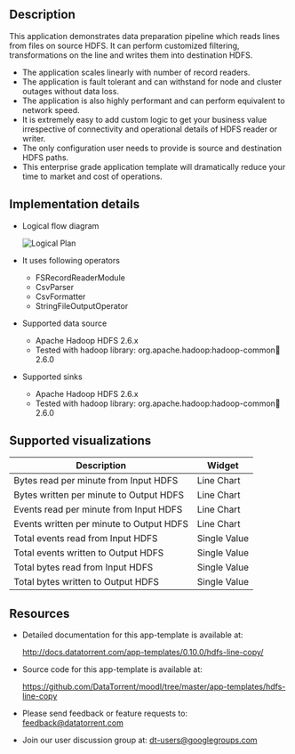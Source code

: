 ## Description

This application demonstrates data preparation pipeline which reads lines from files on source HDFS. It can perform customized filtering, transformations on the line and writes them into destination HDFS.

- The application scales linearly with number of record readers.
- The application is fault tolerant and can withstand for node and cluster outages without data loss.
- The application is also highly performant and can perform equivalent to network speed.
- It is extremely easy to add custom logic to get your business value irrespective of connectivity and operational details of HDFS reader or writer.
- The only configuration user needs to provide is source and destination HDFS paths.
- This enterprise grade application template will dramatically reduce your time to market and cost of operations.

## Implementation details

- Logical flow diagram

   ![Logical Plan](http://datatorrent.com/wp-content/uploads/2016/11/HDFS_HDFS_Line_Copy_DAG.png)
- It uses following operators
  - FSRecordReaderModule
  - CsvParser
  - CsvFormatter
  - StringFileOutputOperator
- Supported data source
  - Apache Hadoop HDFS 2.6.x
  - Tested with hadoop library: org.apache.hadoop:hadoop-common:jar:2.6.0
- Supported sinks
  - Apache Hadoop HDFS 2.6.x
  - Tested with hadoop library: org.apache.hadoop:hadoop-common:jar:2.6.0

## Supported visualizations

| Description  | Widget   |
|---|---|
|Bytes read per minute from Input HDFS |Line Chart|
|Bytes written per minute to Output HDFS |Line Chart|
|Events read per minute from Input HDFS |Line Chart|
|Events written per minute to Output HDFS |Line Chart|
|Total events read from Input HDFS |Single Value|
|Total events written to Output HDFS |Single Value|
|Total bytes read from Input HDFS |Single Value|
|Total bytes written to Output HDFS |Single Value|

## Resources

  - Detailed documentation for this app-template is available at:

     <a
       href="http://docs.datatorrent.com/app-templates/0.10.0/hdfs-line-copy/"  class="docs" id="docs" ga-track="docs"
       target="_blank">http://docs.datatorrent.com/app-templates/0.10.0/hdfs-line-copy/</a>
  - Source code for this app-template is available at:

      <a
       href="https://github.com/DataTorrent/moodI/tree/master/app-templates/hdfs-line-copy"  class="github" id="github" ga-track="github" target="_blank">https://github.com/DataTorrent/moodI/tree/master/app-templates/hdfs-line-copy</a>

  - Please send feedback or feature requests to:
      <a href="mailto:feedback@datatorrent.com"  class="feedback" id="feedback" ga-track="feedback">feedback@datatorrent.com</a>

  - Join our user discussion group at:
      <a href="mailto:dt-users@googlegroups.com"  class="maillist" id="maillist" ga-track="maillist">dt-users@googlegroups.com</a>
